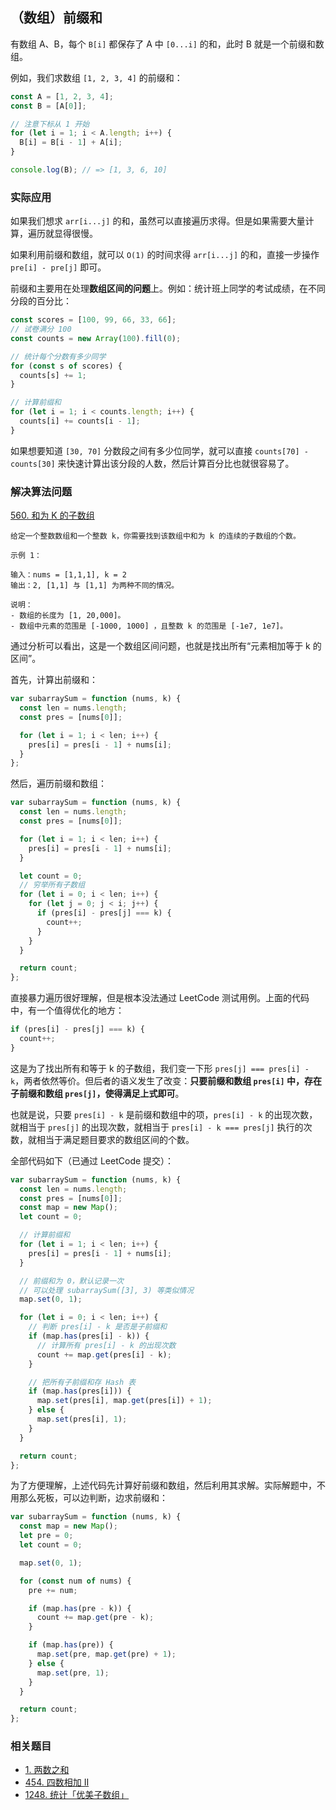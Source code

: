 ## （数组）前缀和

有数组 A、B，每个 `B[i]` 都保存了 A 中 `[0...i]` 的和，此时 B 就是一个前缀和数组。

例如，我们求数组 `[1, 2, 3, 4]` 的前缀和：

```js
const A = [1, 2, 3, 4];
const B = [A[0]];

// 注意下标从 1 开始
for (let i = 1; i < A.length; i++) {
  B[i] = B[i - 1] + A[i];
}

console.log(B); // => [1, 3, 6, 10]
```

### 实际应用

如果我们想求 `arr[i...j]` 的和，虽然可以直接遍历求得。但是如果需要大量计算，遍历就显得很慢。

如果利用前缀和数组，就可以 `O(1)` 的时间求得 `arr[i...j]` 的和，直接一步操作 `pre[i] - pre[j]` 即可。

前缀和主要用在处理**数组区间的问题**上。例如：统计班上同学的考试成绩，在不同分段的百分比：

```js
const scores = [100, 99, 66, 33, 66];
// 试卷满分 100
const counts = new Array(100).fill(0);

// 统计每个分数有多少同学
for (const s of scores) {
  counts[s] += 1;
}

// 计算前缀和
for (let i = 1; i < counts.length; i++) {
  counts[i] += counts[i - 1];
}
```

如果想要知道 `[30, 70]` 分数段之间有多少位同学，就可以直接 `counts[70] - counts[30]` 来快速计算出该分段的人数，然后计算百分比也就很容易了。

### 解决算法问题

[560. 和为 K 的子数组](https://leetcode-cn.com/problems/subarray-sum-equals-k/)

```
给定一个整数数组和一个整数 k，你需要找到该数组中和为 k 的连续的子数组的个数。

示例 1：

输入：nums = [1,1,1], k = 2
输出：2, [1,1] 与 [1,1] 为两种不同的情况。

说明：
- 数组的长度为 [1, 20,000]。
- 数组中元素的范围是 [-1000, 1000] ，且整数 k 的范围是 [-1e7, 1e7]。
```

通过分析可以看出，这是一个数组区间问题，也就是找出所有“元素相加等于 k 的区间”。

首先，计算出前缀和：

```js
var subarraySum = function (nums, k) {
  const len = nums.length;
  const pres = [nums[0]];

  for (let i = 1; i < len; i++) {
    pres[i] = pres[i - 1] + nums[i];
  }
};
```

然后，遍历前缀和数组：

```js
var subarraySum = function (nums, k) {
  const len = nums.length;
  const pres = [nums[0]];

  for (let i = 1; i < len; i++) {
    pres[i] = pres[i - 1] + nums[i];
  }

  let count = 0;
  // 穷举所有子数组
  for (let i = 0; i < len; i++) {
    for (let j = 0; j < i; j++) {
      if (pres[i] - pres[j] === k) {
        count++;
      }
    }
  }

  return count;
};
```

直接暴力遍历很好理解，但是根本没法通过 LeetCode 测试用例。上面的代码中，有一个值得优化的地方：

```js
if (pres[i] - pres[j] === k) {
  count++;
}
```

这是为了找出所有和等于 k 的子数组，我们变一下形 `pres[j] === pres[i] - k`，两者依然等价。但后者的语义发生了改变：**只要前缀和数组 `pres[i]` 中，存在子前缀和数组 `pres[j]`，使得满足上式即可**。

也就是说，只要 `pres[i] - k` 是前缀和数组中的项，`pres[i] - k` 的出现次数，就相当于 `pres[j]` 的出现次数，就相当于 `pres[i] - k === pres[j]` 执行的次数，就相当于满足题目要求的数组区间的个数。

全部代码如下（已通过 LeetCode 提交）：

```js
var subarraySum = function (nums, k) {
  const len = nums.length;
  const pres = [nums[0]];
  const map = new Map();
  let count = 0;

  // 计算前缀和
  for (let i = 1; i < len; i++) {
    pres[i] = pres[i - 1] + nums[i];
  }

  // 前缀和为 0，默认记录一次
  // 可以处理 subarraySum([3], 3) 等类似情况
  map.set(0, 1);

  for (let i = 0; i < len; i++) {
    // 判断 pres[i] - k 是否是子前缀和
    if (map.has(pres[i] - k)) {
      // 计算所有 pres[i] - k 的出现次数
      count += map.get(pres[i] - k);
    }

    // 把所有子前缀和存 Hash 表
    if (map.has(pres[i])) {
      map.set(pres[i], map.get(pres[i]) + 1);
    } else {
      map.set(pres[i], 1);
    }
  }

  return count;
};
```

为了方便理解，上述代码先计算好前缀和数组，然后利用其求解。实际解题中，不用那么死板，可以边判断，边求前缀和：

```js
var subarraySum = function (nums, k) {
  const map = new Map();
  let pre = 0;
  let count = 0;

  map.set(0, 1);

  for (const num of nums) {
    pre += num;

    if (map.has(pre - k)) {
      count += map.get(pre - k);
    }

    if (map.has(pre)) {
      map.set(pre, map.get(pre) + 1);
    } else {
      map.set(pre, 1);
    }
  }

  return count;
};
```

### 相关题目

- [1. 两数之和](https://leetcode-cn.com/problems/two-sum/)
- [454. 四数相加 II](https://leetcode-cn.com/problems/4sum-ii/)
- [1248. 统计「优美子数组」](https://leetcode-cn.com/problems/count-number-of-nice-subarrays/)
